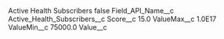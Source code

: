 <?xml version="1.0" encoding="UTF-8"?>
<CustomMetadata xmlns="http://soap.sforce.com/2006/04/metadata" xmlns:xsi="http://www.w3.org/2001/XMLSchema-instance" xmlns:xsd="http://www.w3.org/2001/XMLSchema">
    <label>Active Health Subscribers</label>
    <protected>false</protected>
    <values>
        <field>Field_API_Name__c</field>
        <value xsi:type="xsd:string">Active_Health_Subscribers__c</value>
    </values>
    <values>
        <field>Score__c</field>
        <value xsi:type="xsd:double">15.0</value>
    </values>
    <values>
        <field>ValueMax__c</field>
        <value xsi:type="xsd:double">1.0E17</value>
    </values>
    <values>
        <field>ValueMin__c</field>
        <value xsi:type="xsd:double">75000.0</value>
    </values>
    <values>
        <field>Value__c</field>
        <value xsi:nil="true"/>
    </values>
</CustomMetadata>
